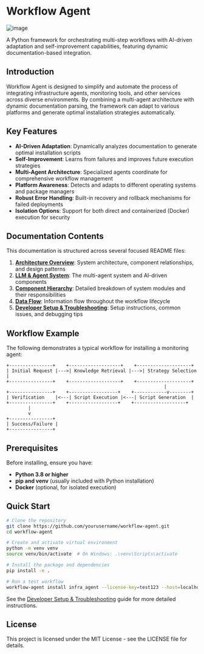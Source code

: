 # Workflow Agent

![image](https://github.com/user-attachments/assets/add4a13a-f250-4c5a-a1cd-e4f561b285ed)


A Python framework for orchestrating multi-step workflows with AI-driven adaptation and self-improvement capabilities, featuring dynamic documentation-based integration.

## Introduction

Workflow Agent is designed to simplify and automate the process of integrating infrastructure agents, monitoring tools, and other services across diverse environments. By combining a multi-agent architecture with dynamic documentation parsing, the framework can adapt to various platforms and generate optimal installation strategies automatically.

## Key Features

- **AI-Driven Adaptation**: Dynamically analyzes documentation to generate optimal installation scripts
- **Self-Improvement**: Learns from failures and improves future execution strategies
- **Multi-Agent Architecture**: Specialized agents coordinate for comprehensive workflow management
- **Platform Awareness**: Detects and adapts to different operating systems and package managers
- **Robust Error Handling**: Built-in recovery and rollback mechanisms for failed deployments
- **Isolation Options**: Support for both direct and containerized (Docker) execution for security

## Documentation Contents

This documentation is structured across several focused README files:

1.  **[Architecture Overview](architecture-readme.md)**: System architecture, component relationships, and design patterns
2.  **[LLM & Agent System](llm-agents-readme.md)**: The multi-agent system and AI-driven components
3.  **[Component Hierarchy](component-hierarchy-readme.md)**: Detailed breakdown of system modules and their responsibilities
4.  **[Data Flow](data-flow-readme.md)**: Information flow throughout the workflow lifecycle
5.  **[Developer Setup & Troubleshooting](developer-readme.md)**: Setup instructions, common issues, and debugging tips

## Workflow Example

The following demonstrates a typical workflow for installing a monitoring agent:

```
+----------------+    +-------------------+    +--------------------+
| Initial Request |--->| Knowledge Retrieval |--->| Strategy Selection |
+----------------+    +-------------------+    +--------------------+
                                                          |
+----------------+    +------------------+    +------------v--------+
| Verification    |<---| Script Execution |<---| Script Generation  |
+----------------+    +------------------+    +-------------------+
        |
        v
+----------------+
| Success/Failure |
+----------------+
```

## Prerequisites

Before installing, ensure you have:

-   **Python 3.8 or higher**
-   **pip and venv** (usually included with Python installation)
-   **Docker** (optional, for isolated execution)

## Quick Start

```bash
# Clone the repository
git clone https://github.com/yourusername/workflow-agent.git
cd workflow-agent

# Create and activate virtual environment
python -m venv venv
source venv/bin/activate  # On Windows: .\venv\Scripts\activate

# Install the package and dependencies
pip install -e .

# Run a test workflow
workflow-agent install infra_agent --license-key=test123 --host=localhost
```

See the [Developer Setup & Troubleshooting](developer-readme.md) guide for more detailed instructions.

## License

This project is licensed under the MIT License - see the LICENSE file for details.
